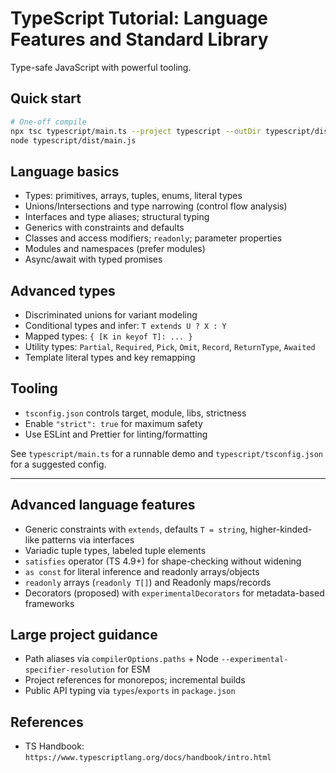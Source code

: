 # TypeScript Tutorial: Language Features and Standard Library

Type-safe JavaScript with powerful tooling.

## Quick start

```bash
# One-off compile
npx tsc typescript/main.ts --project typescript --outDir typescript/dist
node typescript/dist/main.js
```

## Language basics

- Types: primitives, arrays, tuples, enums, literal types
- Unions/Intersections and type narrowing (control flow analysis)
- Interfaces and type aliases; structural typing
- Generics with constraints and defaults
- Classes and access modifiers; `readonly`; parameter properties
- Modules and namespaces (prefer modules)
- Async/await with typed promises

## Advanced types

- Discriminated unions for variant modeling
- Conditional types and infer: `T extends U ? X : Y`
- Mapped types: `{ [K in keyof T]: ... }`
- Utility types: `Partial`, `Required`, `Pick`, `Omit`, `Record`, `ReturnType`, `Awaited`
- Template literal types and key remapping

## Tooling

- `tsconfig.json` controls target, module, libs, strictness
- Enable `"strict": true` for maximum safety
- Use ESLint and Prettier for linting/formatting

See `typescript/main.ts` for a runnable demo and `typescript/tsconfig.json` for a suggested config.

---

## Advanced language features

- Generic constraints with `extends`, defaults `T = string`, higher-kinded-like patterns via interfaces
- Variadic tuple types, labeled tuple elements
- `satisfies` operator (TS 4.9+) for shape-checking without widening
- `as const` for literal inference and readonly arrays/objects
- `readonly` arrays (`readonly T[]`) and Readonly maps/records
- Decorators (proposed) with `experimentalDecorators` for metadata-based frameworks

## Large project guidance

- Path aliases via `compilerOptions.paths` + Node `--experimental-specifier-resolution` for ESM
- Project references for monorepos; incremental builds
- Public API typing via `types`/`exports` in `package.json`

## References

- TS Handbook: `https://www.typescriptlang.org/docs/handbook/intro.html`